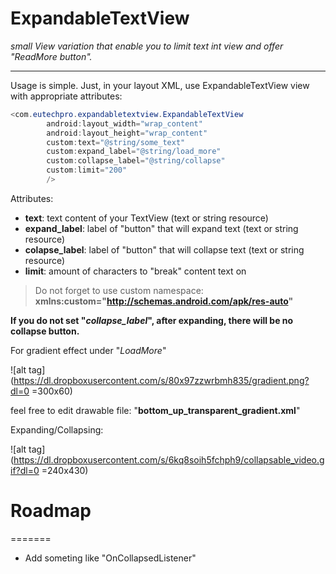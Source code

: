 # ExpandableTextView

_small View variation that enable you to limit text int view and offer "ReadMore button"._

----

Usage is simple. Just, in your layout XML, use ExpandableTextView view with appropriate attributes:


```Java 
<com.eutechpro.expandabletextview.ExpandableTextView
        android:layout_width="wrap_content"
        android:layout_height="wrap_content"
        custom:text="@string/some_text"
        custom:expand_label="@string/load_more"
        custom:collapse_label="@string/collapse"
        custom:limit="200"
        />
```


Attributes:


- **text**: 			text content of your TextView (text or string resource)
- **expand_label**: 	label of "button" that will expand text (text or string resource)
- **colapse_label**: 	label of "button" that will collapse text (text or string resource)
- **limit**: 			amount of characters to "break" content text on

> Do not forget to use custom namespace:
__xmlns:custom="http://schemas.android.com/apk/res-auto"__  






    
    
__If you do not set "_collapse_label_", after expanding, there will be no collapse button.__



For gradient effect under "_LoadMore_" 

![alt tag](https://dl.dropboxusercontent.com/s/80x97zzwrbmh835/gradient.png?dl=0 =300x60)

feel free to edit drawable file: "__bottom_up_transparent_gradient.xml__"


Expanding/Collapsing:

![alt tag](https://dl.dropboxusercontent.com/s/6kq8soih5fchph9/collapsable_video.gif?dl=0 =240x430)




# Roadmap
=======

- Add someting like "OnCollapsedListener"


